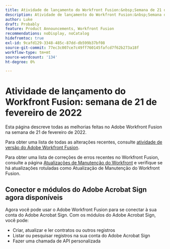 ```yaml
---
title: Atividade de lançamento do Workfront Fusion:&nbsp;Semana de 21 de fevereiro de 2022
description: Atividade de lançamento do Workfront Fusion:&nbsp;Semana de 21 de fevereiro de 2022
author: Luke
draft: Probably
feature: Product Announcements, Workfront Fusion
recommendations: noDisplay, noCatalog
hidefromtoc: true
exl-id: 9cafd129-3348-485c-87dd-db599b37bf08
source-git-commit: 77ec3c007ce7c49ff760145fafcd7f62b273a18f
workflow-type: tm+mt
source-wordcount: '134'
ht-degree: 0%

---
```


# Atividade de lançamento do Workfront Fusion: semana de 21 de fevereiro de 2022

Esta página descreve todas as melhorias feitas no Adobe Workfront Fusion na semana de 21 de fevereiro de 2022.

Para obter uma lista de todas as alterações recentes, consulte [atividade de versão do Adobe Workfront Fusion](/help/workfront-fusion/fusion-product-releases/fusion-release-activity.md).

Para obter uma lista de correções de erros recentes no Workfront Fusion, consulte a página [Atualizações de Manutenção do Workfront](https://experienceleague.adobe.com/docs/workfront-known-issues/releases/current-updates.html) e verifique se há atualizações rotuladas como Atualização de Manutenção do Workfront Fusion.

## Conector e módulos do Adobe Acrobat Sign agora disponíveis

Agora você pode usar o Adobe Workfront Fusion para se conectar à sua conta do Adobe Acrobat Sign. Com os módulos do Adobe Acrobat Sign, você pode:

* Criar, atualizar e ler contratos ou outros registros
* Listar ou pesquisar registros na sua conta do Adobe Acrobat Sign
* Fazer uma chamada de API personalizada
